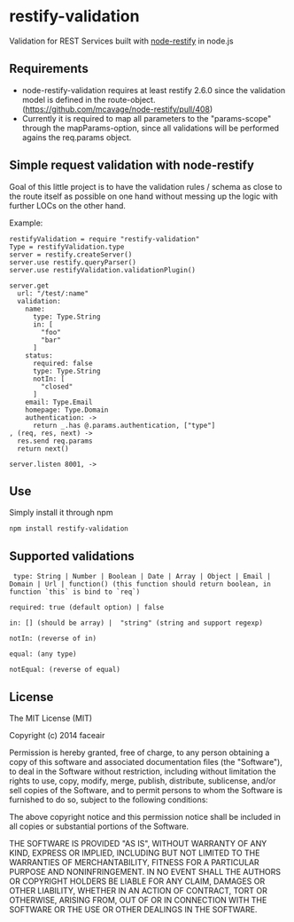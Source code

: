 # restify-validation
Validation for REST Services built with [node-restify](https://github.com/mcavage/node-restify) in node.js

## Requirements
* node-restify-validation requires at least restify 2.6.0 since the validation model is defined in the route-object. (https://github.com/mcavage/node-restify/pull/408)
* Currently it is required to map all parameters to the "params-scope" through the mapParams-option, since all validations will be performed agains the req.params object.

## Simple request validation with node-restify
Goal of this little project is to have the validation rules / schema as close to the route itself as possible on one hand without messing up the logic with further LOCs on the other hand.

Example:

	restifyValidation = require "restify-validation"
	Type = restifyValidation.type
	server = restify.createServer()
	server.use restify.queryParser()
	server.use restifyValidation.validationPlugin()

	server.get
	  url: "/test/:name"
	  validation:
	    name:
	      type: Type.String
	      in: [
	        "foo"
	        "bar"
	      ]
	    status:
	      required: false
	      type: Type.String
	      notIn: [
	        "closed"
	      ]
	    email: Type.Email
	    homepage: Type.Domain
	    authentication: ->
	      return _.has @.params.authentication, ["type"]
	, (req, res, next) ->
	  res.send req.params
	  return next()

	server.listen 8001, ->

## Use
Simply install it through npm

    npm install restify-validation

## Supported validations

	 type: String | Number | Boolean | Date | Array | Object | Email | Domain | Url | function() (this function should return boolean, in function `this` is bind to `req`)

    required: true (default option) | false
    
    in: [] (should be array) |  "string" (string and support regexp)
    
    notIn: (reverse of in)
    
    equal: (any type)
    
    notEqual: (reverse of equal)

## License

The MIT License (MIT)

Copyright (c) 2014 faceair

Permission is hereby granted, free of charge, to any person obtaining a copy
of this software and associated documentation files (the "Software"), to deal
in the Software without restriction, including without limitation the rights
to use, copy, modify, merge, publish, distribute, sublicense, and/or sell
copies of the Software, and to permit persons to whom the Software is
furnished to do so, subject to the following conditions:

The above copyright notice and this permission notice shall be included in
all copies or substantial portions of the Software.

THE SOFTWARE IS PROVIDED "AS IS", WITHOUT WARRANTY OF ANY KIND, EXPRESS OR
IMPLIED, INCLUDING BUT NOT LIMITED TO THE WARRANTIES OF MERCHANTABILITY,
FITNESS FOR A PARTICULAR PURPOSE AND NONINFRINGEMENT. IN NO EVENT SHALL THE
AUTHORS OR COPYRIGHT HOLDERS BE LIABLE FOR ANY CLAIM, DAMAGES OR OTHER
LIABILITY, WHETHER IN AN ACTION OF CONTRACT, TORT OR OTHERWISE, ARISING FROM,
OUT OF OR IN CONNECTION WITH THE SOFTWARE OR THE USE OR OTHER DEALINGS IN
THE SOFTWARE.
